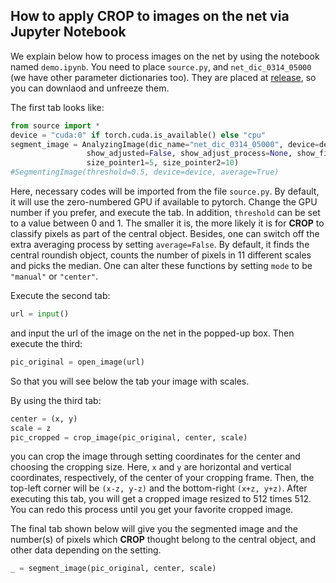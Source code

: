 ## How to apply **CROP** to images on the net via **Jupyter Notebook**

We explain below how to process images on the net by using the notebook named `demo.ipynb`. You need to place `source.py`, and `net_dic_0314_05000` (we have other parameter dictionaries too). They are placed at [release](https://github.com/MotohisaFukuda/CROP/releases), so you can downlaod and unfreeze them. 

The first tab looks like:
```python
from source import *
device = "cuda:0" if torch.cuda.is_available() else "cpu"
segment_image = AnalyzingImage(dic_name="net_dic_0314_05000", device=device, threshold=0.5, average=True, mode="median", save_all=False,
                 show_adjusted=False, show_adjust_process=None, show_final=True, show_in_original=True, 
                 size_pointer1=5, size_pointer2=10)
#SegmentingImage(threshold=0.5, device=device, average=True)
```
Here, necessary codes will be imported from the file `source.py`. By default, it will use the zero-numbered GPU if available to pytorch. Change the GPU number if you prefer, and execute the tab. In addition, `threshold` can be set to a value between 0 and 1. The smaller it is, the more likely it is for **CROP** to classify pixels as part of the central object. Besides, one can switch off the extra averaging process by setting `average=False`. By default, it finds the central roundish object, counts the number of pixels in 11 different scales and picks the median. One can alter these functions by setting `mode` to be `"manual"` or `"center"`.

Execute the second tab:
```python
url = input()
```
and input the url of the image on the net in the popped-up box. 
Then execute the third:
```python
pic_original = open_image(url)
```
So that you will see below the tab your image with scales.

By using the third tab:
```python
center = (x, y)
scale = z
pic_cropped = crop_image(pic_original, center, scale)
```
you can crop the image through setting coordinates for the center and choosing the cropping size. Here, `x` and `y` are horizontal and vertical coordinates, respectively, of the center of your cropping frame. Then, the top-left corner will be `(x-z, y-z)` and the bottom-right `(x+z, y+z)`. After executing this tab, you will get a cropped image resized to 512 times 512. You can redo this process until you get your favorite cropped image.

The final tab shown below will give you the segmented image and the number(s) of pixels which **CROP** thought belong to the central object, and other data depending on the setting.
```python
_ = segment_image(pic_original, center, scale)
```
